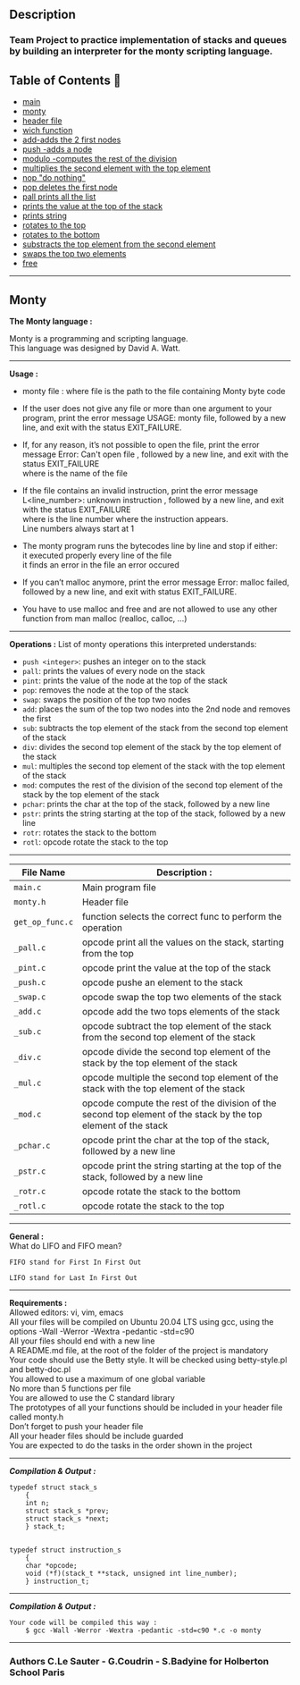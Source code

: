 
## Description

### Team Project to practice implementation of stacks and queues by building an interpreter for the monty scripting language.



## Table of Contents :open_file_folder:

* [main](./main.c)
* [monty](./monty)
* [header file](./monty.h)
* [wich function](./get_op_func.c)
* [add-adds the 2 first nodes](./_add.c)
* [push -adds a node](./_push.c)
* [modulo -computes the rest of the division](./_mod.c)
* [multiplies the second element with the top element](./_mul.c)
* [nop "do nothing"](./_nop.c)
* [pop  deletes the first node](./_pop.c)
* [pall prints all the list](./_pall.c)
* [prints the value at the top of the stack](./_pint.c)
* [prints string](./_pstr.c)
* [rotates to the top](./_rotl.c)
* [rotates to the bottom ](./main.c)
* [substracts the top element from the second element](./_sub.c)
* [swaps the top two elements](./_swap.c)
* [free](./free.c)



---
## Monty

**The Monty language :**

Monty is a programming and scripting language. <br>
This language was designed by David A. Watt. <br>

---

**Usage :**

- monty file : where file is the path to the file containing Monty byte code<br>

- If the user does not give any file or more than one argument to your program, print the error message USAGE: monty file, followed by a new line, and exit with the status EXIT_FAILURE.<br>

- If, for any reason, it’s not possible to open the file, print the error message Error: Can't open file <file>, followed by a new line, and exit with the status EXIT_FAILURE<br>
  where <file> is the name of the file<br>

- If the file contains an invalid instruction, print the error message L<line_number>: unknown instruction <opcode>, followed by a new line, and exit with the status EXIT_FAILURE<br>
  where is the line number where the instruction appears.<br>
  Line numbers always start at 1<br>
- The monty program runs the bytecodes line by line and stop if either:<br>
  it executed properly every line of the file<br>
  it finds an error in the file an error occured<br>

- If you can’t malloc anymore, print the error message Error: malloc failed, followed by a new line, and exit with status EXIT_FAILURE.<br>

- You have to use malloc and free and are not allowed to use any other function from man malloc (realloc, calloc, …)<br>


---

**Operations :**
List of monty operations this interpreted understands:
- `push <integer>`: pushes an integer on to the stack
- `pall`: prints the values of every node on the stack
- `pint`: prints the value of the node at the top of the stack
- `pop`: removes the node at the top of the stack
- `swap`: swaps the position of the top two nodes
- `add`: places the sum of the top two nodes into the 2nd node and removes the
  first
- `sub`: subtracts the top element of the stack from the second top element of the stack
- `div`: divides the second top element of the stack by the top element of the stack
- `mul`: multiples the second top element of the stack with the top element of the stack
- `mod`: computes the rest of the division of the second top element of the stack by the top element of the stack
- `pchar`: prints the char at the top of the stack, followed by a new line
- `pstr`: prints the string starting at the top of the stack, followed by a new line
- `rotr`:  rotates the stack to the bottom
- `rotl`: opcode rotate the stack to the top
---

File Name | Description :
--- | ---
`main.c` | Main program file
`monty.h` | Header file
`get_op_func.c` | function selects the correct func to perform the operation
`_pall.c` | opcode print all the values on the stack, starting from the top
`_pint.c` | opcode print the value at the top of the stack
`_push.c` | opcode pushe an element to the stack
`_swap.c` | opcode swap the top two elements of the stack
`_add.c` | opcode add the two tops elements of the stack
`_sub.c` | opcode subtract the top element of the stack from the second top element of the stack
`_div.c` | opcode divide the second top element of the stack by the top element of the stack
`_mul.c` | opcode multiple the second top element of the stack with the top element of the stack
`_mod.c` | opcode compute the rest of the division of the second top element of the stack by the top element of the stack
`_pchar.c` | opcode print the char at the top of the stack, followed by a new line
`_pstr.c` | opcode print the string starting at the top of the stack, followed by a new line
`_rotr.c` | opcode rotate the stack to the bottom
`_rotl.c` | opcode rotate the stack to the top
---
**General :**<br>
    What do LIFO and FIFO mean?<br>

    FIFO stand for First In First Out

    LIFO stand for Last In First Out
---
**Requirements :**<br>
    Allowed editors: vi, vim, emacs<br>
    All your files will be compiled on Ubuntu 20.04 LTS using gcc, using the options -Wall -Werror -Wextra -pedantic -std=c90<br>
    All your files should end with a new line<br>
    A README.md file, at the root of the folder of the project is mandatory<br>
    Your code should use the Betty style. It will be checked using betty-style.pl and betty-doc.pl<br>
    You allowed to use a maximum of one global variable<br>
    No more than 5 functions per file<br>
    You are allowed to use the C standard library<br>
    The prototypes of all your functions should be included in your header file called monty.h<br>
    Don’t forget to push your header file<br>
    All your header files should be include guarded<br>
    You are expected to do the tasks in the order shown in the project<br>

---
***Compilation & Output :***

    typedef struct stack_s
        {
        int n;
        struct stack_s *prev;
        struct stack_s *next;
        } stack_t;


    typedef struct instruction_s
        {
        char *opcode;
        void (*f)(stack_t **stack, unsigned int line_number);
        } instruction_t;


---
***Compilation & Output :***

    Your code will be compiled this way :
        $ gcc -Wall -Werror -Wextra -pedantic -std=c90 *.c -o monty

---



### Authors C.Le Sauter - G.Coudrin - S.Badyine  for Holberton School Paris
